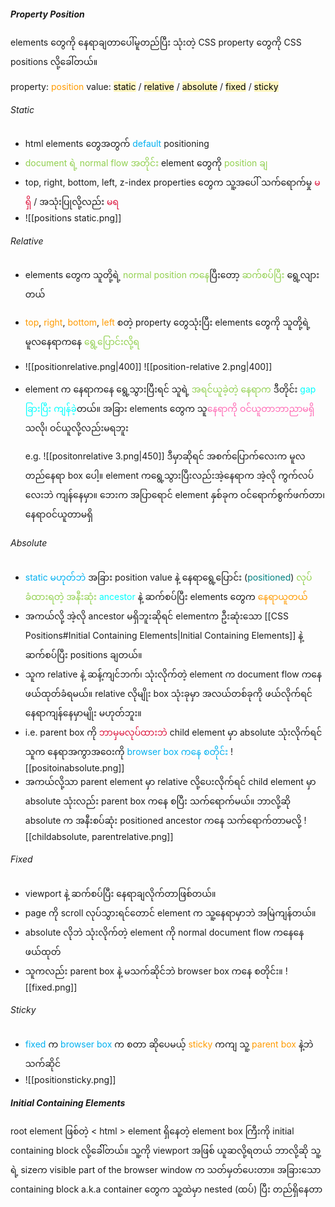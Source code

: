 
##### Property Position

elements တွေကို နေရာချတာပေါ်မူတည်ပြီး သုံးတဲ့ CSS property တွေကို CSS positions လို့ခေါ်တယ်။

property: <span style="color:rgb(255, 155, 0)">position</span>
value: <mark style="background: #FFF3A3A6;">static</mark> / <mark style="background: #FFF3A3A6;">relative</mark> / <mark style="background: #FFF3A3A6;">absolute</mark> / <mark style="background: #FFF3A3A6;">fixed</mark> / <mark style="background: #FFF3A3A6;">sticky</mark>

###### Static

- html elements တွေအတွက်<span style="color:rgb(0, 176, 240)"> default</span> positioning
- <span style="color:rgb(146, 208, 80)">document ရဲ့ normal flow အတိုင်း</span> element တွေကို<span style="color:rgb(146, 208, 80)"> position ချ</span> 
- top, right, bottom, left, z-index properties တွေက သူ့အပေါ် သက်ရောက်မှု <span style="color:rgb(220, 20, 60)">မရှိ</span> / အသုံးပြုလို့လည်း <span style="color:rgb(220, 20, 60)">မရ</span> 
- ![[positions static.png]]

###### Relative

- elements တွေက သူတို့ရဲ့ <span style="color:rgb(146, 208, 80)">normal position ကနေ</span>ပြီးတော့ <span style="color:rgb(146, 208, 80)">ဆက်စပ်ပြီ</span>း ရွေ့လျားတယ်
- <span style="color:rgb(255, 155, 0)">top</span>, <span style="color:rgb(255, 155, 0)">right</span>,<span style="color:rgb(255, 155, 0)"> bottom</span>, <span style="color:rgb(255, 155, 0)">left</span> စတဲ့ property တွေသုံးပြီး elements တွေကို သူတို့ရဲ့ မူလနေရာကနေ <span style="color:rgb(146, 208, 80)">‌ရွေ့ပြောင်းလို့ရ</span>

- ![[positionrelative.png|400]] ![[position-relative 2.png|400]]
- element က နေရာကနေ ရွေ့သွားပြီးရင် သူရဲ့ <span style="color:rgb(146, 208, 80)">အရင်ယူခဲ့တဲ့ နေရာက</span> ဒီတိုင်း <span style="color:rgb(0, 255, 255)">gap ခြားပြီး ကျန်ခဲ့</span>တယ်။ အခြား elements တွေက သူ<span style="color:rgb(255, 105, 180)">နေရာကို ဝင်ယူတာဘာညာမရှိ</span>သလို၊ ဝင်ယူလို့လည်းမရဘူး

  e.g. ![[positonrelative 3.png|450]] 
  ဒီမှာဆိုရင် အစက်ပြောက်လေးက မူလတည်နေရာ box ပေါ့။  element ကရွေ့သွားပြီးလည်းအဲ့နေရာက အဲ့လို ကွက်လပ်လေးဘဲ ကျန်နေမှာ။ ဘေးက အပြာရောင် element နှစ်ခုက ဝင်ရောက်စွက်ဖက်တာ၊ နေရာဝင်ယူတာမရှိ

###### Absolute

- <span style="color:rgb(0, 176, 240)">static မဟုတ်ဘဲ</span> အခြား position value နဲ့ နေရာရွေ့ပြောင်း (<span style="color:rgb(0, 128, 128)">positioned</span>) <span style="color:rgb(146, 208, 80)">လုပ်ခံထားရတဲ့ အနီးဆုံး</span> <span style="color:rgb(0, 255, 255)">ancestor</span> နဲ့ ဆက်စပ်ပြီး elements တွေက <span style="color:rgb(255, 155, 0)">နေရာယူတယ်</span> 
- အကယ်လို့ အဲ့လို ancestor မရှိဘူးဆိုရင် elementက ဦးဆုံးသော [[CSS Positions#Initial Containing Elements|Initial Containing Elements]] နဲ့ ဆက်စပ်ပြီး positions ချတယ်။ 
- သူက relative နဲ့ ဆန့်ကျင်ဘက်၊ သုံးလိုက်တဲ့ element က ‌document flow ကနေ ဖယ်ထုတ်ခံရမယ်။ relative လိုမျိုး box သုံးခုမှာ အလယ်တစ်ခုကို ဖယ်လိုက်ရင် နေရာကျန်နေ‌မှာမျိုး မဟုတ်ဘူး။
- i.e. parent box ကို <span style="color:rgb(220, 20, 60)">ဘာမှမလုပ်ထားဘဲ</span> child element မှာ absolute သုံးလိုက်ရင် သူက နေရာအကွာအဝေးကို <span style="color:rgb(0, 176, 240)">browser box ကနေ စတိုင်း</span>
  ![[positoinabsolute.png]]
- အကယ်လို့သာ parent element မှာ relative လို့ပေးလိုက်ရင် child element မှာ absolute သုံးလည်း parent box ကနေ စပြီး သက်ရောက်မယ်။ ဘာလို့ဆို absolute က အနီးစပ်ဆုံး positioned ancestor ကနေ သက်ရောက်တာမလို့
  ![[childabsolute, parentrelative.png]]

###### Fixed

- viewport နဲ့ ဆက်စပ်ပြီး‌ နေရာချလိုက်တာဖြစ်တယ်။
- page ကို scroll လုပ်သွားရင်တောင် element က သူ့နေရာမှာဘဲ အမြဲကျန်တယ်။
- ‌absolute လိုဘဲ သုံးလိုက်တဲ့ element ကို normal document flow ကနေနေ ဖယ်ထုတ်
- သူကလည်း parent box နဲ့ မသက်ဆိုင်ဘဲ browser box ကနေ စတိုင်း။ 
  ![[fixed.png]]

###### Sticky

- <span style="color:rgb(0, 176, 240)">fixed</span> က <span style="color:rgb(0, 176, 240)">browser box</span> က စတာ ဆိုပေမယ့် <span style="color:rgb(255, 155, 0)">sticky</span> ကကျ သူ့ <span style="color:rgb(255, 155, 0)">parent box</span> နဲ့ဘဲ သက်ဆိုင်
- ![[positionsticky.png]]






##### Initial Containing Elements

root element ဖြစ်တဲ့ < html > element ရှိနေတဲ့ element box ကြီးကို initial containing block လို့ခေါ််တယ်။
သူ့ကို viewport အဖြစ် ယူဆလို့ရတယ် ဘာလို့ဆို သူ့ရဲ့ sizeက  visible part of the browser window က သတ်မှတ်ပေးတာ။
အခြားသော containing block a.k.a container တွေက သူ့ထဲမှာ nested (ထပ်) ပြီး တည်ရှိနေတာ
